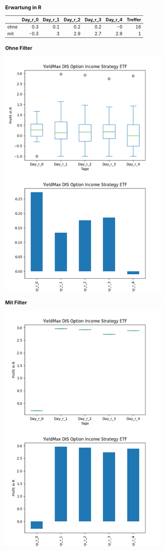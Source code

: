 ### Erwartung in R
|      |   Day_r_0 |   Day_r_1 |   Day_r_2 |   Day_r_3 |   Day_r_4 |   Treffer |
|:-----|----------:|----------:|----------:|----------:|----------:|----------:|
| ohne |       0.3 |       0.1 |       0.2 |       0.2 |      -0   |        16 |
| mit  |      -0.3 |       3   |       2.9 |       2.7 |       2.9 |         1 |

### Ohne Filter
![image info](./data/DISO_box_all.png)
![image info](./data/DISO_median_all.png)

### Mit Filter
![image info](./data/DISO_box_filtered.png)
![image info](./data/DISO_median_filtered.png)